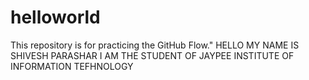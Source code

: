 # helloworld
This repository is for practicing the GitHub Flow."
HELLO MY NAME IS SHIVESH PARASHAR I AM THE STUDENT OF JAYPEE INSTITUTE OF INFORMATION TEFHNOLOGY
